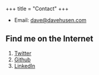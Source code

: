 +++
title = "Contact"
+++

* Email: [dave@davehusen.com](mailto:dave@davehusen.com)


## Find me on the Internet

1. [Twitter](https://twitter.com/davehusen)
2. [Github](https://github.com/davehusen)
3. [LinkedIn](https://www.linkedin.com/in/davehusen/)
